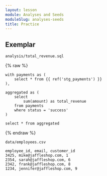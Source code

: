 ```yaml
---
layout: lesson
module: Analyses and Seeds
moduleSlug: analyses-seeds
title: Practice
---
```


## Exemplar

`analysis/total_revenue.sql`

{% raw %}
```
with payments as (
    select * from {{ ref('stg_payments') }}
), 

aggregated as (
    select 
        sum(amount) as total_revenue
    from payments
    where status = 'success'
)

select * from aggregated
```
{% endraw %}

`data/employees.csv`

```
employee_id, email, customer_id
3425, mike@jaffleshop.com, 1
2354, sarah@jaffleshop.com, 6
2342, frank@jaffleshop.com, 8
1234, jennifer@jaffleshop.com, 9
```